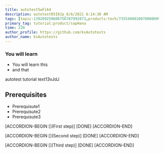 ```yaml
---
title: autotest5wFi64
description: autotest05I0Jp_8/6/2021 6:14:30 AM
tags: [topic:139269250608756787992873,products:tech/73554900100700000996,tutorial:experience/advanced]
primary_tag: tutorial:product/sapHana
time: 220
author_profile: https://github.com/ksAutotests
author_name: ksAutotests
---
```

### You will learn
- You will learn this
- and that

autotest tutorial text13vJdJ

## Prerequisites
- Prerequisute1
- Prerequisute2
- Prerequisute3

[ACCORDION-BEGIN [](First step)]
[DONE]
[ACCORDION-END]

[ACCORDION-BEGIN [](Second step)]
[DONE]
[ACCORDION-END]

[ACCORDION-BEGIN [](Third step)]
[DONE]
[ACCORDION-END]

